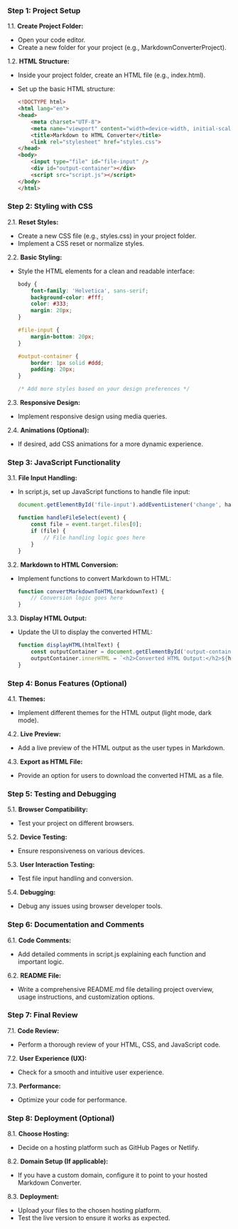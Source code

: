### Step 1: Project Setup

1.1. **Create Project Folder:**
   - Open your code editor.
   - Create a new folder for your project (e.g., MarkdownConverterProject).

1.2. **HTML Structure:**
   - Inside your project folder, create an HTML file (e.g., index.html).
   - Set up the basic HTML structure:

     ```html
     <!DOCTYPE html>
     <html lang="en">
     <head>
         <meta charset="UTF-8">
         <meta name="viewport" content="width=device-width, initial-scale=1.0">
         <title>Markdown to HTML Converter</title>
         <link rel="stylesheet" href="styles.css">
     </head>
     <body>
         <input type="file" id="file-input" />
         <div id="output-container"></div>
         <script src="script.js"></script>
     </body>
     </html>
     ```

### Step 2: Styling with CSS

2.1. **Reset Styles:**
   - Create a new CSS file (e.g., styles.css) in your project folder.
   - Implement a CSS reset or normalize styles.

2.2. **Basic Styling:**
   - Style the HTML elements for a clean and readable interface:

     ```css
     body {
         font-family: 'Helvetica', sans-serif;
         background-color: #fff;
         color: #333;
         margin: 20px;
     }

     #file-input {
         margin-bottom: 20px;
     }

     #output-container {
         border: 1px solid #ddd;
         padding: 20px;
     }

     /* Add more styles based on your design preferences */
     ```

2.3. **Responsive Design:**
   - Implement responsive design using media queries.

2.4. **Animations (Optional):**
   - If desired, add CSS animations for a more dynamic experience.

### Step 3: JavaScript Functionality

3.1. **File Input Handling:**
   - In script.js, set up JavaScript functions to handle file input:

     ```javascript
     document.getElementById('file-input').addEventListener('change', handleFileSelect);

     function handleFileSelect(event) {
         const file = event.target.files[0];
         if (file) {
             // File handling logic goes here
         }
     }
     ```

3.2. **Markdown to HTML Conversion:**
   - Implement functions to convert Markdown to HTML:

     ```javascript
     function convertMarkdownToHTML(markdownText) {
         // Conversion logic goes here
     }
     ```

3.3. **Display HTML Output:**
   - Update the UI to display the converted HTML:

     ```javascript
     function displayHTML(htmlText) {
         const outputContainer = document.getElementById('output-container');
         outputContainer.innerHTML = `<h2>Converted HTML Output:</h2>${htmlText}`;
     }
     ```

### Step 4: Bonus Features (Optional)

4.1. **Themes:**
   - Implement different themes for the HTML output (light mode, dark mode).

4.2. **Live Preview:**
   - Add a live preview of the HTML output as the user types in Markdown.

4.3. **Export as HTML File:**
   - Provide an option for users to download the converted HTML as a file.

### Step 5: Testing and Debugging

5.1. **Browser Compatibility:**
   - Test your project on different browsers.

5.2. **Device Testing:**
   - Ensure responsiveness on various devices.

5.3. **User Interaction Testing:**
   - Test file input handling and conversion.

5.4. **Debugging:**
   - Debug any issues using browser developer tools.

### Step 6: Documentation and Comments

6.1. **Code Comments:**
   - Add detailed comments in script.js explaining each function and important logic.

6.2. **README File:**
   - Write a comprehensive README.md file detailing project overview, usage instructions, and customization options.

### Step 7: Final Review

7.1. **Code Review:**
   - Perform a thorough review of your HTML, CSS, and JavaScript code.

7.2. **User Experience (UX):**
   - Check for a smooth and intuitive user experience.

7.3. **Performance:**
   - Optimize your code for performance.

### Step 8: Deployment (Optional)

8.1. **Choose Hosting:**
   - Decide on a hosting platform such as GitHub Pages or Netlify.

8.2. **Domain Setup (If applicable):**
   - If you have a custom domain, configure it to point to your hosted Markdown Converter.

8.3. **Deployment:**
   - Upload your files to the chosen hosting platform.
   - Test the live version to ensure it works as expected.
